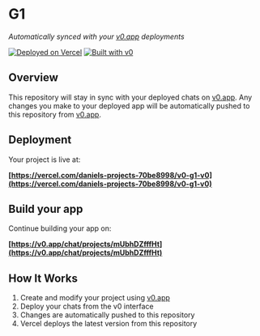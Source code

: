 # G1

*Automatically synced with your [v0.app](https://v0.app) deployments*

[![Deployed on Vercel](https://img.shields.io/badge/Deployed%20on-Vercel-black?style=for-the-badge&logo=vercel)](https://vercel.com/daniels-projects-70be8998/v0-g1-v0)
[![Built with v0](https://img.shields.io/badge/Built%20with-v0.app-black?style=for-the-badge)](https://v0.app/chat/projects/mUbhDZfffHt)

## Overview

This repository will stay in sync with your deployed chats on [v0.app](https://v0.app).
Any changes you make to your deployed app will be automatically pushed to this repository from [v0.app](https://v0.app).

## Deployment

Your project is live at:

**[https://vercel.com/daniels-projects-70be8998/v0-g1-v0](https://vercel.com/daniels-projects-70be8998/v0-g1-v0)**

## Build your app

Continue building your app on:

**[https://v0.app/chat/projects/mUbhDZfffHt](https://v0.app/chat/projects/mUbhDZfffHt)**

## How It Works

1. Create and modify your project using [v0.app](https://v0.app)
2. Deploy your chats from the v0 interface
3. Changes are automatically pushed to this repository
4. Vercel deploys the latest version from this repository